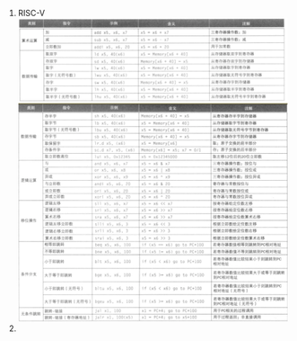 1.  RISC-V      
    ![RISC-V-1](pictures/RISC-V-1.PNG "RISC-V-1")      
    ![RISC-V-2](pictures/RISC-V-2.PNG "RISC-V-2")      
2.  
